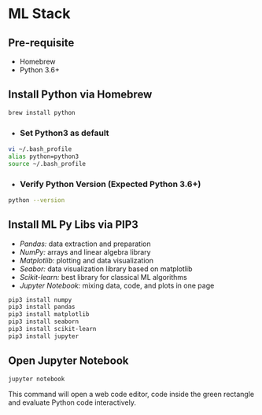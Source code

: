 # ML Stack

## Pre-requisite

- Homebrew
- Python 3.6+

## Install Python via Homebrew
```bash
brew install python
```
- ### Set Python3 as default
```bash
vi ~/.bash_profile
alias python=python3
source ~/.bash_profile
```
- ### Verify Python Version (Expected Python 3.6+)
```bash
python --version
```

## Install ML Py Libs via PIP3 

- *Pandas:* data extraction and preparation
- *NumPy:* arrays and linear algebra library
- *Matplotlib:* plotting and data visualization
- *Seabor:* data visualization library based on matplotlib
- *Scikit-learn:* best library for classical ML algorithms
- *Jupyter Notebook:* mixing data, code, and plots in one page

```bash
pip3 install numpy
pip3 install pandas
pip3 install matplotlib
pip3 install seaborn
pip3 install scikit-learn
pip3 install jupyter
```

## Open Jupyter Notebook

```bash
jupyter notebook
```
This command will open a web code editor, code inside the green rectangle and evaluate Python code interactively.


